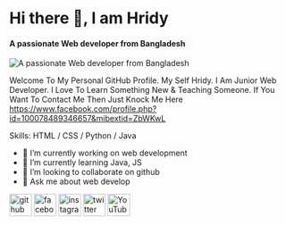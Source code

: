 # Hi there 👋, I am Hridy
#### A passionate Web developer from Bangladesh
![A passionate Web developer from Bangladesh](https://cdn.dribbble.com/users/1732368/screenshots/6553872/web_developer.gif)

Welcome To My Personal GitHub Profile. My Self Hridy. I Am Junior Web Developer. I Love To Learn Something New & Teaching Someone. If You Want To Contact Me Then Just Knock Me Here https://www.facebook.com/profile.php?id=100078489346657&mibextid=ZbWKwL

Skills: HTML / CSS / Python / Java

- 🔭 I’m currently working on web development 
- 🌱 I’m currently learning Java, JS 
- 👯 I’m looking to collaborate on github 
- 💬 Ask me about web develop  


[<img src='https://cdn.jsdelivr.net/npm/simple-icons@3.0.1/icons/github.svg' alt='github' height='40'>](https://github.com/https://github.com/HridyTunerjina)  [<img src='https://cdn.jsdelivr.net/npm/simple-icons@3.0.1/icons/facebook.svg' alt='facebook' height='40'>](https://www.facebook.com/https://www.facebook.com/profile.php?id=100078489346657&mibextid=ZbWKwL)  [<img src='https://cdn.jsdelivr.net/npm/simple-icons@3.0.1/icons/instagram.svg' alt='instagram' height='40'>](https://www.instagram.com/itsmehridy/)  [<img src='https://cdn.jsdelivr.net/npm/simple-icons@3.0.1/icons/twitter.svg' alt='twitter' height='40'>](https://twitter.com/@HridyTunerjina)  [<img src='https://cdn.jsdelivr.net/npm/simple-icons@3.0.1/icons/youtube.svg' alt='YouTube' height='40'>](https://www.youtube.com/channel/UCxlewcP5ynadiiqIkn5ZAJw)  


